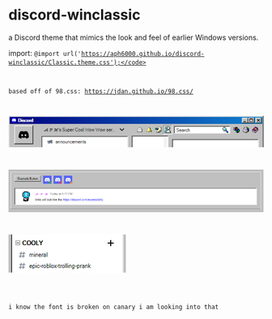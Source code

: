 # discord-winclassic
a Discord theme that mimics the look and feel of earlier Windows versions.

import: <code>@import url('https://aph6000.github.io/discord-winclassic/Classic.theme.css');</code>

based off of 98.css: https://jdan.github.io/98.css/

<p align="left"><img src="sc/toolbar.PNG"></p>
<p align="left"><img src="sc/other.PNG"></p>
<p align="left"><img src="sc/channels.PNG"></p>


i know the font is broken on canary i am looking into that
